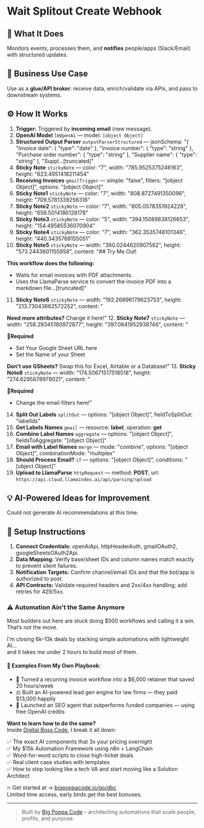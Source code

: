 # Wait Splitout Create Webhook
## 🚀 What It Does
Monitors events, processes them, and **notifies** people/apps (Slack/Email) with structured updates.

## 💼 Business Use Case
Use as a **glue/API broker**: receive data, enrich/validate via APIs, and pass to downstream systems.

## ⚙️ How It Works
1. **Trigger:** Triggered by **incoming email** (new message).
2. **OpenAI Model** `lmOpenAi` — model: `[object Object]`
3. **Structured Output Parser** `outputParserStructured` — jsonSchema: "{
  "Invoice date": { "type": "date" },
  "invoice number": { "type": "string" },
  "Purchase order number": { "type": "string" },
  "Supplier name": { "type": "string" },
  "Suppl…[truncated]"
4. **Sticky Note** `stickyNote` — color: "7", width: "785.9525375246163", height: "623.4951418211454"
5. **Receiving Invoices** `gmailTrigger` — simple: "false", filters: "[object Object]", options: "[object Object]"
6. **Sticky Note1** `stickyNote` — color: "7", width: "808.8727491350096", height: "709.5781339256318"
7. **Sticky Note2** `stickyNote` — color: "7", width: "805.0578351924228", height: "656.5014186128178"
8. **Sticky Note3** `stickyNote` — color: "5", width: "394.15089838126653", height: "154.49585536070904"
9. **Sticky Note4** `stickyNote` — color: "7", width: "362.3535748101346", height: "440.3435768155051"
10. **Sticky Note5** `stickyNote` — width: "360.0244620907562", height: "573.2443601155958", content: "## Try Me Out!

**This workflow does the following:**
* Waits for email invoices with PDF attachments.
* Uses the LlamaParse service to convert the invoice PDF into a markdown file…[truncated]"
11. **Sticky Note6** `stickyNote` — width: "192.26896179623753", height: "213.73043662572252", content: "











**Need more attributes?**
Change it here!"
12. **Sticky Note7** `stickyNote` — width: "258.29345180972877", height: "397.0641952938746", content: "















🚨**Required**
* Set Your Google Sheet URL here
* Set the Name of your Sheet


**Don't use GSheets?**
Swap this for Excel, Airtable or a Database!"
13. **Sticky Note8** `stickyNote` — width: "174.50671517518518", height: "274.6295678979021", content: "














🚨**Required**
* Change the email filters here!"
14. **Split Out Labels** `splitOut` — options: "[object Object]", fieldToSplitOut: "labelIds"
15. **Get Labels Names** `gmail` — resource: **label**, operation: **get**
16. **Combine Label Names** `aggregate` — options: "[object Object]", fieldsToAggregate: "[object Object]"
17. **Email with Label Names** `merge` — mode: "combine", options: "[object Object]", combinationMode: "multiplex"
18. **Should Process Email?** `if` — options: "[object Object]", conditions: "[object Object]"
19. **Upload to LlamaParse** `httpRequest` — method: **POST**, url: `https://api.cloud.llamaindex.ai/api/parsing/upload`

## 💡 AI-Powered Ideas for Improvement
Could not generate AI recommendations at this time.

## 🔧 Setup Instructions
1. **Connect Credentials:** openAiApi, httpHeaderAuth, gmailOAuth2, googleSheetsOAuth2Api.
2. **Data Mapping:** Verify base/sheet IDs and column names match exactly to prevent silent failures.
3. **Notification Targets:** Confirm channel/email IDs and that the bot/app is authorized to post.
4. **API Contracts:** Validate required headers and 2xx/4xx handling; add retries for 429/5xx.

### ⚠️ Automation Ain’t the Same Anymore

Most builders out here are stuck doing $500 workflows and calling it a win.  
That’s not the move.  

I'm closing $6k–$13k deals by stacking simple automations with lightweight AI...  
and it takes me under 2 hours to build most of them.

#### 🧠 Examples From My Own Playbook:
- 🔁 Turned a recurring invoice workflow into a $6,000 retainer that saved 20 hours/week  
- ⚖️ Built an AI-powered lead gen engine for law firms — they paid $13,000 happily  
- 🚀 Launched an SEO agent that outperforms funded companies — using free OpenAI credits  

**Want to learn how to do the same?**  
Inside [Digital Boss Code](https://bigpoppacode.io/go/dbc), I break it all down:

✅ The exact AI components that 3x your pricing overnight  
✅ My $15k Automation Framework using n8n + LangChain  
✅ Word-for-word scripts to close high-ticket deals  
✅ Real client case studies with templates  
✅ How to stop looking like a tech VA and start moving like a Solution Architect  

🔥 Get started at → [bigpoppacode.io/go/dbc](https://bigpoppacode.io/go/dbc)  
Limited time access, early birds get the best bonuses.

---
> Built by [Big Poppa Code](https://bigpoppacode.io) – architecting automations that scale people, profits, and purpose.

